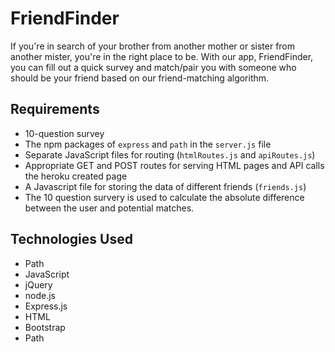 # FriendFinder

If you're in search of your brother from another mother or sister from another mister, you're in the right place to be. With our app, FriendFinder, you can fill out a quick survey and match/pair you with someone who should be your friend based on our friend-matching algorithm.

## Requirements

- 10-question survey 
- The npm packages of `express` and `path` in the `server.js` file
- Separate JavaScript files for routing (`htmlRoutes.js` and `apiRoutes.js`)
- Appropriate GET and POST routes for serving HTML pages and API calls the heroku created page
- A Javascript file for storing the data of different friends (`friends.js`)
- The 10 question survery is used to calculate the absolute difference between the user and potential matches.

## Technologies Used

- Path
- JavaScript
- jQuery
- node.js
- Express.js
- HTML
- Bootstrap
- Path